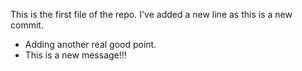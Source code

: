 This is the first file of the repo.
I've added a new line as this is a new commit.
* Adding another real good point.
* This is a new message!!!
